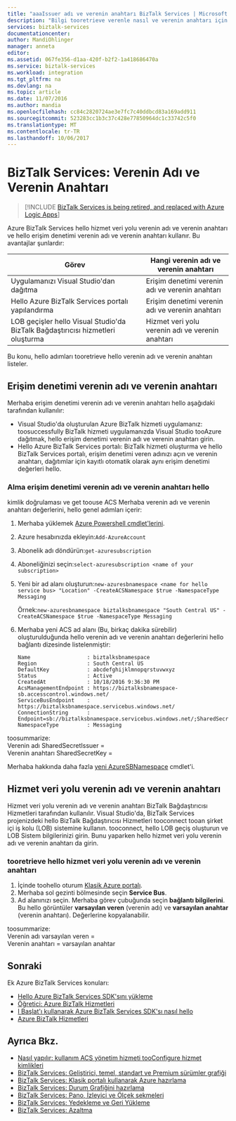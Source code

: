 ```yaml
---
title: "aaaIssuer adı ve verenin anahtarı BizTalk Services | Microsoft Docs"
description: "Bilgi tooretrieve verenle nasıl ve verenin anahtarı için hizmet veri yolu veya BizTalk Services erişim denetimi (ACS). MABS, WABS"
services: biztalk-services
documentationcenter: 
author: MandiOhlinger
manager: anneta
editor: 
ms.assetid: 067fe356-d1aa-420f-b2f2-1a418686470a
ms.service: biztalk-services
ms.workload: integration
ms.tgt_pltfrm: na
ms.devlang: na
ms.topic: article
ms.date: 11/07/2016
ms.author: mandia
ms.openlocfilehash: cc84c2820724ae3e7fc7c40ddbcd83a169add911
ms.sourcegitcommit: 523283cc1b3c37c428e77850964dc1c33742c5f0
ms.translationtype: MT
ms.contentlocale: tr-TR
ms.lasthandoff: 10/06/2017
---
```

# <a name="biztalk-services-issuer-name-and-issuer-key"></a>BizTalk Services: Verenin Adı ve Verenin Anahtarı

> [!INCLUDE [BizTalk Services is being retired, and replaced with Azure Logic Apps](../../includes/biztalk-services-retirement.md)]

Azure BizTalk Services hello hizmet veri yolu verenin adı ve verenin anahtarı ve hello erişim denetimi verenin adı ve verenin anahtarı kullanır. Bu avantajlar şunlardır:

| Görev | Hangi verenin adı ve verenin anahtarı |
| --- | --- |
| Uygulamanızı Visual Studio'dan dağıtma |Erişim denetimi verenin adı ve verenin anahtarı |
| Hello Azure BizTalk Services portalı yapılandırma |Erişim denetimi verenin adı ve verenin anahtarı |
| LOB geçişler hello Visual Studio'da BizTalk Bağdaştırıcısı hizmetleri oluşturma |Hizmet veri yolu verenin adı ve verenin anahtarı |

Bu konu, hello adımları tooretrieve hello verenin adı ve verenin anahtarı listeler. 

## <a name="access-control-issuer-name-and-issuer-key"></a>Erişim denetimi verenin adı ve verenin anahtarı
Merhaba erişim denetimi verenin adı ve verenin anahtarı hello aşağıdaki tarafından kullanılır:

* Visual Studio'da oluşturulan Azure BizTalk hizmeti uygulamanız: toosuccessfully BizTalk hizmeti uygulamanızda Visual Studio tooAzure dağıtmak, hello erişim denetimi verenin adı ve verenin anahtarı girin. 
* Hello Azure BizTalk Services portalı: BizTalk hizmeti oluşturma ve hello BizTalk Services portalı, erişim denetimi veren adınızı açın ve verenin anahtarı, dağıtımlar için kayıtlı otomatik olarak aynı erişim denetimi değerleri hello.

### <a name="get-hello-access-control-issuer-name-and-issuer-key"></a>Alma erişim denetimi verenin adı ve verenin anahtarı hello

kimlik doğrulaması ve get toouse ACS Merhaba verenin adı ve verenin anahtarı değerlerini, hello genel adımları içerir:

1. Merhaba yüklemek [Azure Powershell cmdlet'lerini](https://azure.microsoft.com/documentation/articles/powershell-install-configure/).
2. Azure hesabınızda ekleyin:`Add-AzureAccount`
3. Abonelik adı döndürün:`get-azuresubscription`
4. Aboneliğinizi seçin:`select-azuresubscription <name of your subscription>` 
5. Yeni bir ad alanı oluşturun:`new-azuresbnamespace <name for hello service bus> "Location" -CreateACSNamespace $true -NamespaceType Messaging`

    Örnek:`new-azuresbnamespace biztalksbnamespace "South Central US" -CreateACSNamespace $true -NamespaceType Messaging`
      
5. Merhaba yeni ACS ad alanı (Bu, birkaç dakika sürebilir) oluşturulduğunda hello verenin adı ve verenin anahtarı değerlerini hello bağlantı dizesinde listelenmiştir: 

    ```
    Name                  : biztalksbnamespace
    Region                : South Central US
    DefaultKey            : abcdefghijklmnopqrstuvwxyz
    Status                : Active
    CreatedAt             : 10/18/2016 9:36:30 PM
    AcsManagementEndpoint : https://biztalksbnamespace-sb.accesscontrol.windows.net/
    ServiceBusEndpoint    : https://biztalksbnamespace.servicebus.windows.net/
    ConnectionString      : Endpoint=sb://biztalksbnamespace.servicebus.windows.net/;SharedSecretIssuer=owner;SharedSecretValue=abcdefghijklmnopqrstuvwxyz
    NamespaceType         : Messaging
    ```

toosummarize:  
Verenin adı SharedSecretIssuer =  
Verenin anahtarı SharedSecretKey =

Merhaba hakkında daha fazla [yeni AzureSBNamespace](https://msdn.microsoft.com/library/dn495165.aspx) cmdlet'i. 

## <a name="service-bus-issuer-name-and-issuer-key"></a>Hizmet veri yolu verenin adı ve verenin anahtarı
Hizmet veri yolu verenin adı ve verenin anahtarı BizTalk Bağdaştırıcısı Hizmetleri tarafından kullanılır. Visual Studio'da, BizTalk Services projenizdeki hello BizTalk Bağdaştırıcısı Hizmetleri tooconnect tooan şirket içi iş kolu (LOB) sistemine kullanın. tooconnect, hello LOB geçiş oluşturun ve LOB Sistem bilgilerinizi girin. Bunu yaparken hello hizmet veri yolu verenin adı ve verenin anahtarı da girin.

### <a name="tooretrieve-hello-service-bus-issuer-name-and-issuer-key"></a>tooretrieve hello hizmet veri yolu verenin adı ve verenin anahtarı
1. İçinde toohello oturum [Klasik Azure portalı](http://go.microsoft.com/fwlink/p/?LinkID=213885).
2. Merhaba sol gezinti bölmesinde seçin **Service Bus**.
3. Ad alanınızı seçin. Merhaba görev çubuğunda seçin **bağlantı bilgilerini**. Bu hello görüntüler **varsayılan veren** (verenin adı) ve **varsayılan anahtar** (verenin anahtarı). Değerlerine kopyalanabilir.  

toosummarize:  
Verenin adı varsayılan veren =  
Verenin anahtarı = varsayılan anahtar

## <a name="next"></a>Sonraki
Ek Azure BizTalk Services konuları:

* [Hello Azure BizTalk Services SDK'sını yükleme](http://go.microsoft.com/fwlink/p/?LinkID=241589)<br/>
* [Öğretici: Azure BizTalk Hizmetleri](http://go.microsoft.com/fwlink/p/?LinkID=236944)<br/>
* [I Başlat'ı kullanarak Azure BizTalk Services SDK'sı nasıl hello](http://go.microsoft.com/fwlink/p/?LinkID=302335)<br/>
* [Azure BizTalk Hizmetleri](http://go.microsoft.com/fwlink/p/?LinkID=303664)<br/>

## <a name="see-also"></a>Ayrıca Bkz.
* [Nasıl yapılır: kullanım ACS yönetim hizmeti tooConfigure hizmet kimlikleri](http://go.microsoft.com/fwlink/p/?LinkID=303942)<br/>
* [BizTalk Services: Geliştirici, temel, standart ve Premium sürümler grafiği](http://go.microsoft.com/fwlink/p/?LinkID=302279)<br/>
* [BizTalk Services: Klasik portalı kullanarak Azure hazırlama](http://go.microsoft.com/fwlink/p/?LinkID=302280)<br/>
* [BizTalk Services: Durum Grafiğini hazırlama](http://go.microsoft.com/fwlink/p/?LinkID=329870)<br/>
* [BizTalk Services: Pano, İzleyici ve Ölçek sekmeleri](http://go.microsoft.com/fwlink/p/?LinkID=302281)<br/>
* [BizTalk Services: Yedekleme ve Geri Yükleme](http://go.microsoft.com/fwlink/p/?LinkID=329873)<br/>
* [BizTalk Services: Azaltma](http://go.microsoft.com/fwlink/p/?LinkID=302282)<br/>

